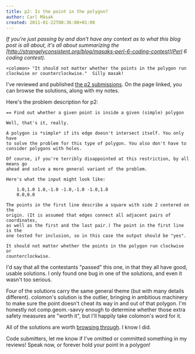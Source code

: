 ```yaml
---
title: p2: Is the point in the polygon?
author: Carl Mäsak
created: 2011-01-22T00:36:00+01:00
---
```

*If you're just passing by and don't have any context as to what this blog post is all about, it's all about summarizing the [http://strangelyconsistent.org/blog/masaks-perl-6-coding-contest](Perl 6 coding contest).*

<div class='quote'><code>&lt;colomon&gt; "It should not matter whether the points in the polygon run clockwise or counterclockwise."  Silly masak!</code></div>

I've reviewed and published [the p2 submissions](http://strangelyconsistent.org/p6cc2010/). On the page linked, you can browse the solutions, along with my notes.

Here's the problem description for p2:

    == Find out whether a given point is inside a given (simple) polygon
    
    Well, that's it, really.
    
    A polygon is *simple* if its edge doesn't intersect itself. You only have
    to solve the problem for this type of polygon. You also don't have to
    consider polygons with holes.
    
    Of course, if you're terribly disappointed at this restriction, by all means go
    ahead and solve a more general variant of the problem.
    
    Here's what the input might look like:
    
        1.0,1.0 1.0,-1.0 -1.0,-1.0 -1.0,1.0
        0.0,0.0
    
    The points in the first line describe a square with side 2 centered on the
    origin. (It is assumed that edges connect all adjacent pairs of coordinates,
    as well as the first and the last pair.) The point in the first line is the
    one tested for inclusion, so in this case the output should be "yes".
    
    It should not matter whether the points in the polygon run clockwise or
    counterclockwise.

I'd say that all the contestants "passed" this one, in that they all have good, usable
solutions. I only found one bug in one of the solutions, and even it wasn't too serious.

Four of the solutions carry the same general theme (but with many details different). colomon's
solution is the outlier, bringing in ambitious machinery to make sure the point doesn't
cheat its way in and out of that polygon. I'm honestly not comp.geom.-savvy enough to determine
whether those extra safety measures are "worth it", but I'll happily take colomon's word for
it.

All of the solutions are worth [browsing through](http://strangelyconsistent.org/p6cc2010/). I know I did.

Code submitters, let me know if I've omitted or committed something in my reviews! Speak now, or forever hold your point in a polygon!
